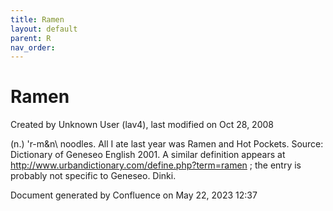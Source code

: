 ```yaml
---
title: Ramen
layout: default
parent: R
nav_order:
---
```


# Ramen

Created by  Unknown User (lav4), last modified on Oct 28, 2008

(n.) \'r-m&amp;n\ noodles. All I ate last year was Ramen and Hot Pockets. Source: Dictionary of Geneseo English 2001. A similar definition appears at http://www.urbandictionary.com/define.php?term=ramen ; the entry is probably not specific to Geneseo. Dinki.

Document generated by Confluence on May 22, 2023 12:37


